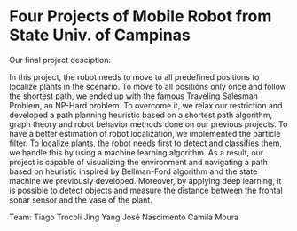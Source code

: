 # Four Projects of Mobile Robot from State Univ. of Campinas

Our final project desciption:

In this project, the robot needs to move to all predefined positions to localize plants in the scenario. To move to all positions only once and follow the shortest path, we ended up with the famous Traveling Salesman Problem, an NP-Hard problem. To overcome it, we relax our restriction and developed a path planning heuristic based on a shortest path algorithm, graph theory and robot behavior methods done on our previous projects. To have a better estimation of robot localization, we implemented the particle filter. To localize plants, the robot needs first to detect and classifies them, we handle this by using a machine learning algorithm. As a result, our project is capable of visualizing the environment and navigating a path based on heuristic inspired by Bellman-Ford algorithm and the state machine we previously developed. Moreover, by applying deep learning, it is possible to detect objects and measure the distance between the frontal sonar sensor and the vase of the plant.

Team:
Tiago Trocoli
Jing Yang
José Nascimento
Camila Moura
